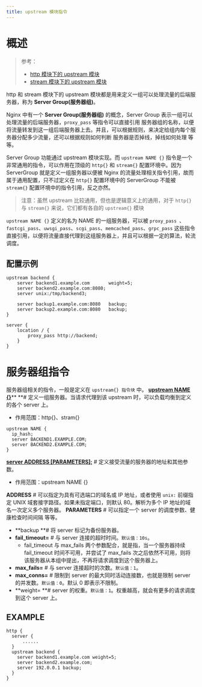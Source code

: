 ```yaml
---
title: upstream 模块指令
---
```


# 概述

> 参考：
> - [http 模块下的 upstream 模块](http://nginx.org/en/docs/http/ngx_http_upstream_module.html)
> - [stream 模块下的 upstream 模块](http://nginx.org/en/docs/stream/ngx_stream_upstream_module.html)

http 和 stream 模块下的 upstream 模块都是用来定义一组可以处理流量的后端服务器，称为 **Server Group(服务器组)**。

Nginx 中有一个 **Server Group(服务器组)** 的概念，Server Group 表示一组可以处理流量的后端服务器，`proxy_pass` 等指令可以直接引用 服务器组的名称，以便将流量转发到这一组后端服务器上去。并且，可以根据规则，来决定给组内每个服务器分配多少流量，还可以根据规则如何判断 服务器是否掉线，掉线如何处理 等等。

Server Group 功能通过 upstream 模块实现。而 `upstream NAME {}` 指令是一个非常通用的指令，可以作用在顶级的 `http{}` 和 `stream{}` 配置环境中。因为 ServerGroup 就是定义一组服务器以便被 Nginx 的流量处理相关指令引用，故而属于通用配置，只不过定义在 `http{}` 配置环境中的 ServerGroup 不能被 `stream{}` 配置环境中的指令引用，反之亦然。

> 注意：虽然 upstream 比较通用，但也是逻辑意义上的通用，对于 `http{}` 与 `stream{}` 来说，它们都有各自的 `upstream{}` 模块

`upstream NAME {}` 定义的名为 NAME 的一组服务器，可以被 `proxy_pass `、`fastcgi_pass`、`uwsgi_pass`、`scgi_pass`、`memcached_pass`、`grpc_pass` 这些指令直接引用，以便将流量直接代理到这组服务器上，并且可以根据一定的算法，轮流调度。

## 配置示例

```nginx
upstream backend {
    server backend1.example.com       weight=5;
    server backend2.example.com:8080;
    server unix:/tmp/backend3;

    server backup1.example.com:8080   backup;
    server backup2.example.com:8080   backup;
}

server {
    location / {
        proxy_pass http://backend;
    }
}
```

# 服务器组指令

服务器组相关的指令，一般是定义在 `upstream{} 指令块` 中。
[**upstream NAME {}**](http://nginx.org/en/docs/http/ngx_http_upstream_module.html#upstream)\*\* \*\*# 定义一组服务器。当请求代理到该 upstream 时，可以负载均衡到定义的各个 server 上。

- 作用范围：http{}、stram{}

```nginx
upstream NAME {
  ip_hash;
  server BACKEND1.EXAMPLE.COM;
  server BACKEND2.EXAMPLE.COM;
}
```

[**server ADDRESS \[PARAMETERS\];**](http://nginx.org/en/docs/http/ngx_http_upstream_module.html#server) # 定义接受流量的服务器的地址和其他参数。

- 作用范围：upstream NAME {}

**ADDRESS** # 可以指定为具有可选端口的域名或 IP 地址，或者使用 `unix:` 前缀指定 UNIX 域套接字路径。如果未指定端口，则默认 80。解析为多个 IP 地址的域名一次定义多个服务器。
**PARAMETERS** # 可以指定一个 server 的调度参数、健康检查时间间隔 等等。

- **backup **# 将 server 标记为备份服务器。
- **fail_timeout=<TIME>** # 与 server 连接的超时时间。`默认值：10s`。
  - fail_timeout 与 max_fails 两个参数配合，就是指，当一个服务器持续 fail_timeout 时间不可用，并尝试了 max_fails 次之后依然不可用，则将该服务器从本组中提出，不再将请求调度到这个服务器上。
- **max_fails=<INT>** # 与 server 连接超时的次数。`默认值：1`。
- **max_conns=<INT>** # 限制到 server 的最大同时活动连接数，也就是限制 server 的并发数。`默认值：0`。默认 0 即表示不限制。
- **weight=<INT> **# server 的权重。`默认值：1`。权重越高，就会有更多的请求调度到这个 server 上。

## EXAMPLE

```nginx
http {
  server {
      ......
  }
  upstream backend {
    server backend1.example.com weight=5;
    server backend2.example.com;
    server 192.0.0.1 backup;
  }
}
```
